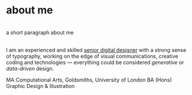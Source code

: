 <b><h1>about me</h1></b><br>
</i>a short paragraph about me</i><br><br>

I am an experienced and skilled <u>senior digital designer</u> with a strong sense of typography, working on the edge of visual communications, creative coding and technologies — everything could be considered <i>generative</i> or <i>data-driven</i> design. 

MA Computational Arts, Goldsmiths, University of London
BA (Hons) Graphic Design & Illustration
